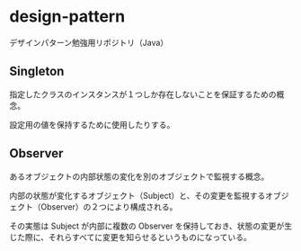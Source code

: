 # design-pattern
デザインパターン勉強用リポジトリ（Java）

## Singleton
指定したクラスのインスタンスが１つしか存在しないことを保証するための概念。

設定用の値を保持するために使用したりする。

## Observer
あるオブジェクトの内部状態の変化を別のオブジェクトで監視する概念。

内部の状態が変化するオブジェクト（Subject）と、その変更を監視するオブジェクト（Observer）の２つにより構成される。

その実態は Subject が内部に複数の Observer を保持しておき、状態の変更が生じた際に、それらすべてに変更を知らせるというものになっている。
